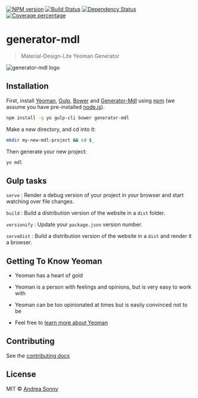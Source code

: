 [![NPM version][npm-image]][npm-url]
[![Build Status][travis-image]][travis-url]
[![Dependency Status][daviddm-image]][daviddm-url]
[![Coverage percentage][coveralls-image]][coveralls-url]

# generator-mdl

> Material-Design-Lite Yeoman Generator

![generator-mdl logo][logo]

## Installation

First, install [Yeoman](http://yeoman.io), [Gulp](http://gulpjs.com), [Bower](http://bower.io) and [Generator-Mdl](https://github.com/andreasonny83/generator-mdl) using [npm](https://www.npmjs.com/) (we assume you have pre-installed [node.js](https://nodejs.org/)).

```sh
npm install -g yo gulp-cli bower generator-mdl
```

Make a new directory, and cd into it:

```sh
mkdir my-new-mdl-project && cd $_
```

Then generate your new project:

```sh
yo mdl
```

## Gulp tasks

`serve` :     Render a debug version of your project in your browser and
              start watching over file changes.

`build` :       Build a distribution version of the website in a
                `dist` folder.

`versionify` :  Update your `package.json` version number.

`serveDist` :   Build a distribution version of the website in a `dist` and
                render it a browser.

## Getting To Know Yeoman

*   Yeoman has a heart of gold

*   Yeoman is a person with feelings and opinions,
    but is very easy to work with

*   Yeoman can be too opinionated at times but is easily convinced not
    to be

*   Feel free to [learn more about Yeoman](http://yeoman.io/)

## Contributing

See the [contributing docs](https://github.com/andreasonny83/generator-mdl/blob/master/CONTRIBUTING.md)

## License

MIT © [Andrea Sonny](https://github.com/andreasonny83)

[npm-image]: https://badge.fury.io/js/generator-mdl.svg
[npm-url]: https://npmjs.org/package/generator-mdl
[travis-image]: https://travis-ci.org/andreasonny83/generator-mdl.svg?branch=master
[travis-url]: https://travis-ci.org/andreasonny83/generator-mdl
[daviddm-image]: https://david-dm.org/andreasonny83/generator-mdl.svg?theme=shields.io
[daviddm-url]: https://david-dm.org/andreasonny83/generator-mdl
[coveralls-image]: https://coveralls.io/repos/andreasonny83/generator-mdl/badge.svg
[coveralls-url]: https://coveralls.io/r/andreasonny83/generator-mdl
[logo]: http://i.imgur.com/k31v2Ui.jpg
